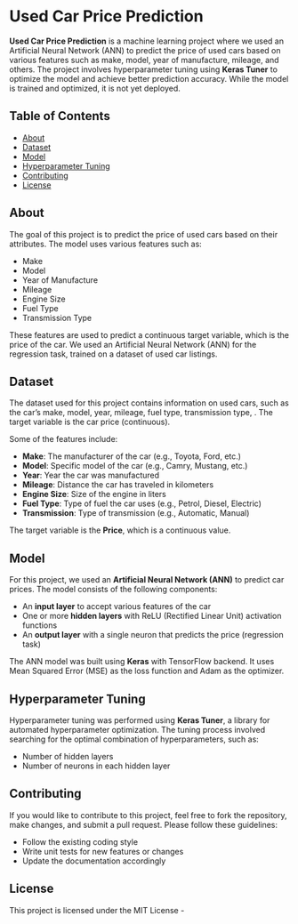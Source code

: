 Used Car Price Prediction
=========================

**Used Car Price Prediction** is a machine learning project where we used an Artificial Neural Network (ANN) to predict the price of used cars based on various features such as make, model, year of manufacture, mileage, and others. The project involves hyperparameter tuning using **Keras Tuner** to optimize the model and achieve better prediction accuracy. While the model is trained and optimized, it is not yet deployed.

Table of Contents
-----------------

*   [About](#about)
*   [Dataset](#dataset)
*   [Model](#model)
*   [Hyperparameter Tuning](#hyperparameter-tuning)
*   [Contributing](#contributing)
*   [License](#license)

About
-----

The goal of this project is to predict the price of used cars based on their attributes. The model uses various features such as:

*   Make
*   Model
*   Year of Manufacture
*   Mileage
*   Engine Size
*   Fuel Type
*   Transmission Type


These features are used to predict a continuous target variable, which is the price of the car. We used an Artificial Neural Network (ANN) for the regression task, trained on a dataset of used car listings.

Dataset
-------

The dataset used for this project contains information on used cars, such as the car’s make, model, year, mileage, fuel type, transmission type, . The target variable is the car price (continuous).

Some of the features include:

*   **Make**: The manufacturer of the car (e.g., Toyota, Ford, etc.)
*   **Model**: Specific model of the car (e.g., Camry, Mustang, etc.)
*   **Year**: Year the car was manufactured
*   **Mileage**: Distance the car has traveled in kilometers
*   **Engine Size**: Size of the engine in liters
*   **Fuel Type**: Type of fuel the car uses (e.g., Petrol, Diesel, Electric)
*   **Transmission**: Type of transmission (e.g., Automatic, Manual)

The target variable is the **Price**, which is a continuous value.

Model
-----

For this project, we used an **Artificial Neural Network (ANN)** to predict car prices. The model consists of the following components:

*   An **input layer** to accept various features of the car
*   One or more **hidden layers** with ReLU (Rectified Linear Unit) activation functions
*   An **output layer** with a single neuron that predicts the price (regression task)

The ANN model was built using **Keras** with TensorFlow backend. It uses Mean Squared Error (MSE) as the loss function and Adam as the optimizer.

Hyperparameter Tuning
---------------------

Hyperparameter tuning was performed using **Keras Tuner**, a library for automated hyperparameter optimization. The tuning process involved searching for the optimal combination of hyperparameters, such as:

*   Number of hidden layers
*   Number of neurons in each hidden layer


Contributing
------------

If you would like to contribute to this project, feel free to fork the repository, make changes, and submit a pull request. Please follow these guidelines:

*   Follow the existing coding style
*   Write unit tests for new features or changes
*   Update the documentation accordingly

License
-------

This project is licensed under the MIT License -
